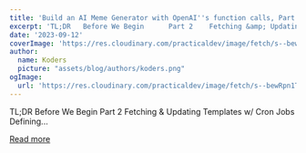 ```yaml
---
title: 'Build an AI Meme Generator with OpenAI''s function calls, Part 2: Cron Jobs ⏰☎️'
excerpt: 'TL;DR   Before We Begin      Part 2    Fetching &amp; Updating Templates w/ Cron Jobs   Defining...'
date: '2023-09-12'
coverImage: 'https://res.cloudinary.com/practicaldev/image/fetch/s--bewRpn1T--/c_imagga_scale,f_auto,fl_progressive,h_420,q_66,w_1000/https://dev-to-uploads.s3.amazonaws.com/uploads/articles/oq196hqmapmopaoh5i7n.gif'
author:
  name: Koders
  picture: "assets/blog/authors/koders.png"
ogImage:
  url: 'https://res.cloudinary.com/practicaldev/image/fetch/s--bewRpn1T--/c_imagga_scale,f_auto,fl_progressive,h_420,q_66,w_1000/https://dev-to-uploads.s3.amazonaws.com/uploads/articles/oq196hqmapmopaoh5i7n.gif'
---
```


TL;DR   Before We Begin      Part 2    Fetching &amp; Updating Templates w/ Cron Jobs   Defining...

[Read more](https://dev.to/wasp/build-an-ai-meme-generator-with-openais-function-calls-part-2-cron-jobs-54nm)
